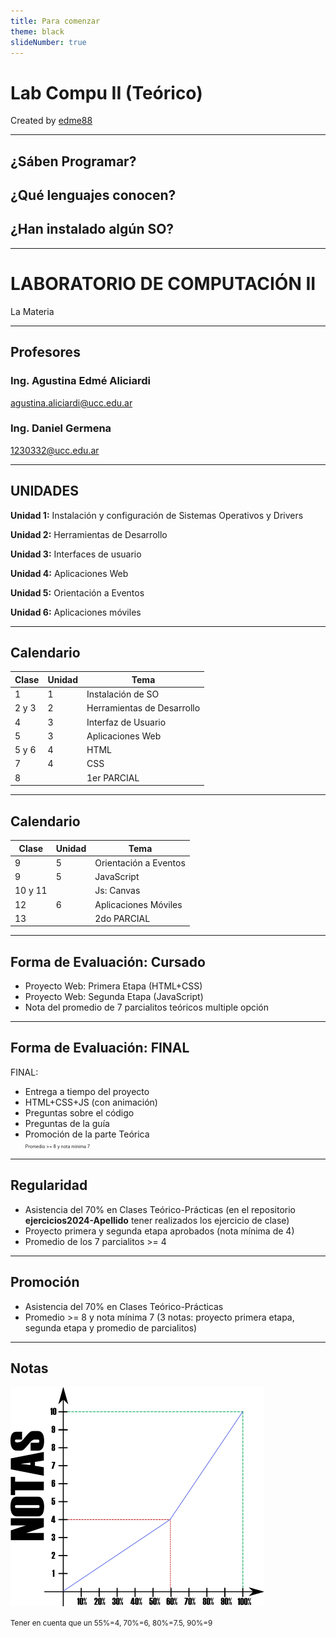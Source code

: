 ```yaml
---
title: Para comenzar
theme: black
slideNumber: true
---
```


# Lab Compu II (Teórico)
Created by 
<i class="fab fa-telegram"></i> [edme88](https://t.me/edme88)

---

## ¿Sáben Programar?
## ¿Qué lenguajes conocen?
## ¿Han instalado algún SO?
<!--[Win10](images/presentacion/Win10.png)>

<!--->
<!-- .slide: data-background="images/presentacion/lenguajes.png" data-background-size="50%" -->
<!-- .slide: data-background="images/configSO/OtrosOS.png" data-background-size="50%" -->
<!--## ¿Han usado un sistema operativo que no sea windows?-->
<!--### Para romper el hielo... Juguemos un [Kahoot](https://create.kahoot.it/share/conociendonos-en-lab-de-compu-2/ae3a1b83-b59d-4e2c-bd9b-e6ae71333bce)
Ingresa a [https://kahoot.it/](https://kahoot.it/) e introduce el PIN del juego-->

---
# LABORATORIO DE COMPUTACIÓN II

<!-- TODO: Insertar logo super cheta acá -->
La Materia

---
## Profesores
### Ing. Agustina Edmé Aliciardi
agustina.aliciardi@ucc.edu.ar

### Ing. Daniel Germena
1230332@ucc.edu.ar

---
## UNIDADES

**Unidad 1:** Instalación y configuración de Sistemas Operativos y Drivers

**Unidad 2:** Herramientas de Desarrollo

**Unidad 3:** Interfaces de usuario

**Unidad 4:** Aplicaciones Web

**Unidad 5:** Orientación a Eventos

**Unidad 6:** Aplicaciones móviles

---
## Calendario

| Clase | Unidad | Tema                        |
|-------|--------|-----------------------------|
| 1     | 1      | Instalación de SO           |
| 2 y 3 | 2      | Herramientas de Desarrollo  |
| 4     | 3      | Interfaz de Usuario         |
| 5     | 3      | Aplicaciones Web            |
| 5 y 6 | 4      | HTML                        |
| 7     | 4      | CSS                         |
| 8     |        | 1er PARCIAL                 |

---
## Calendario

| Clase  | Unidad | Tema                  |
|---------|--------|-----------------------|
| 9       | 5      | Orientación a Eventos |
| 9       | 5      | JavaScript            |
| 10 y 11 |        | Js: Canvas            |
| 12      | 6      | Aplicaciones Móviles  |
| 13      |        | 2do PARCIAL           |

---
## Forma de Evaluación: Cursado
* Proyecto Web: Primera Etapa (HTML+CSS)
* Proyecto Web: Segunda Etapa (JavaScript)
* Nota del promedio de 7 parcialitos teóricos multiple opción

---
## Forma de Evaluación: FINAL
FINAL:

*    Entrega a tiempo del proyecto
*    HTML+CSS+JS (con animación)
*    Preguntas sobre el código
*    Preguntas de la guía
*    Promoción de la parte Teórica <br> <span style="font-size: 0.5em">Promedio >= 8 y nota mínima 7</span>

---
## Regularidad
* Asistencia del 70% en Clases Teórico-Prácticas (en el repositorio **ejercicios2024-Apellido** tener realizados los ejercicio de clase)
* Proyecto primera y segunda etapa aprobados (nota mínima de 4)
* Promedio de los 7 parcialitos >= 4

---
## Promoción
* Asistencia del 70% en Clases Teórico-Prácticas
* Promedio >= 8 y nota mínima 7 (3 notas: proyecto primera etapa, segunda etapa y promedio de parcialitos)

---
<!-- .slide: data-background-color="grey"-->
## Notas
![Notas](images/presentacion/notasFacultad.png)

<small>Tener en cuenta que un 55%=4, 70%=6, 80%=7.5, 90%=9</small>
